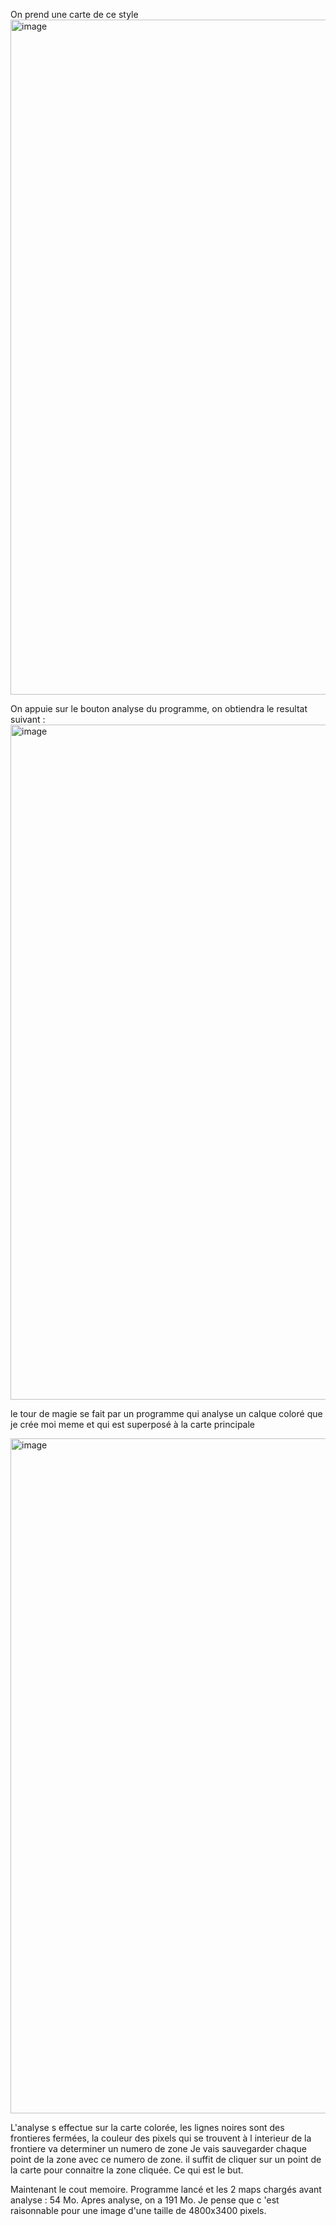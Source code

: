 On prend une carte de ce style
<img width="1920" height="1080" alt="image" src="https://github.com/user-attachments/assets/abed858e-c45e-47e2-b97d-fe932b1c3fc2" />

On appuie sur le bouton analyse du programme, on obtiendra le resultat suivant :
<img width="1920" height="1080" alt="image" src="https://github.com/user-attachments/assets/64b4865c-d215-4ca2-83b1-36fb75b375da" />

le tour de magie se fait par un programme qui analyse un calque coloré que je crée moi meme et qui est superposé à la carte principale

<img width="1920" height="1080" alt="image" src="https://github.com/user-attachments/assets/34dc5adf-0ef0-4cb4-b6a5-7c4959152bf3" />

L'analyse s effectue sur la carte colorée, les lignes noires sont des frontieres fermées, la couleur des pixels qui se trouvent à l interieur de la frontiere va  determiner un numero de zone
Je vais sauvegarder chaque point de la zone avec ce numero de zone. il suffit de cliquer sur un point de la carte pour connaitre la zone cliquée. Ce qui est le but.

Maintenant le cout memoire. Programme lancé et les 2 maps chargés avant analyse : 54 Mo. Apres analyse, on a 191 Mo.  Je pense que c 'est raisonnable pour une image d'une
taille de 4800x3400 pixels.


